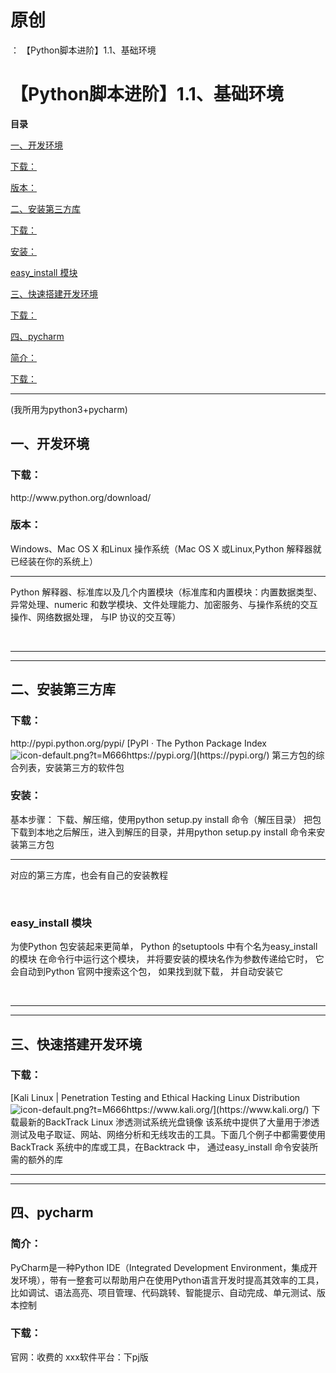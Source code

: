 # 原创
：  【Python脚本进阶】1.1、基础环境

# 【Python脚本进阶】1.1、基础环境

**目录**

[一、开发环境](#%E4%B8%80%E3%80%81%E5%BC%80%E5%8F%91%E7%8E%AF%E5%A2%83)

[下载：](#%E4%B8%8B%E8%BD%BD%EF%BC%9A)

[版本：](#%E7%89%88%E6%9C%AC%EF%BC%9A)

[二、安装第三方库](#%E4%BA%8C%E3%80%81%E5%AE%89%E8%A3%85%E7%AC%AC%E4%B8%89%E6%96%B9%E5%BA%93)

[下载：](#%E4%B8%8B%E8%BD%BD%EF%BC%9A)

[安装：](#%E5%AE%89%E8%A3%85%EF%BC%9A)

[easy_install 模块](#easy_install%20%E6%A8%A1%E5%9D%97)

[三、快速搭建开发环境](#%E4%B8%89%E3%80%81%E5%BF%AB%E9%80%9F%E6%90%AD%E5%BB%BA%E5%BC%80%E5%8F%91%E7%8E%AF%E5%A2%83)

[下载：](#%E4%B8%8B%E8%BD%BD%EF%BC%9A)

[四、pycharm](#%E5%9B%9B%E3%80%81pycharm)

[简介：](#%E7%AE%80%E4%BB%8B%EF%BC%9A)

[下载：](#%E4%B8%8B%E8%BD%BD%EF%BC%9A)

---


(我所用为python3+pycharm)

## 一、开发环境

> 
<h3>下载：</h3>
http://www.python.org/download/


> 
<h3>版本：</h3>
Windows、Mac OS X 和Linux 操作系统（Mac OS X 或Linux,Python 解释器就已经装在你的系统上）
<hr/>
Python 解释器、标准库以及几个内置模块（标准库和内置模块：内置数据类型、异常处理、numeric 和数学模块、文件处理能力、加密服务、与操作系统的交互操作、网络数据处理， 与IP 协议的交互等）


  

---


---


## 二、安装第三方库

> 
<h3>下载：</h3>
http://pypi.python.org/pypi/
[PyPI · The Python Package Index<img alt="icon-default.png?t=M666" src="https://csdnimg.cn/release/blog_editor_html/release2.1.7/ckeditor/plugins/CsdnLink/icons/icon-default.png?t=M666"/>https://pypi.org/](https://pypi.org/)
第三方包的综合列表，安装第三方的软件包




> 
<h3>安装：</h3>
基本步骤： 下载、解压缩，使用python setup.py install 命令（解压目录）
把包下载到本地之后解压，进入到解压的目录，并用python setup.py install 命令来安装第三方包
<hr/>
对应的第三方库，也会有自己的安装教程

 


> 
<h3>easy_install 模块</h3>
为使Python 包安装起来更简单， Python 的setuptools 中有个名为easy_install 的模块
在命令行中运行这个模块， 并将要安装的模块名作为参数传递给它时， 它会自动到Python 官网中搜索这个包， 如果找到就下载， 并自动安装它


 

---


---


## 三、快速搭建开发环境

> 
<h3>下载：</h3>
[Kali Linux | Penetration Testing and Ethical Hacking Linux Distribution<img alt="icon-default.png?t=M666" src="https://csdnimg.cn/release/blog_editor_html/release2.1.7/ckeditor/plugins/CsdnLink/icons/icon-default.png?t=M666"/>https://www.kali.org/](https://www.kali.org/)
下载最新的BackTrack Linux 渗透测试系统光盘镜像
该系统中提供了大量用于渗透测试及电子取证、网站、网络分析和无线攻击的工具。下面几个例子中都需要使用BackTrack 系统中的库或工具，在Backtrack 中， 通过easy_install 命令安装所需的额外的库



---


---


## 四、pycharm

> 
<h3>简介：</h3>
PyCharm是一种Python IDE（Integrated Development Environment，集成开发环境），带有一整套可以帮助用户在使用Python语言开发时提高其效率的工具，比如调试、语法高亮、项目管理、代码跳转、智能提示、自动完成、单元测试、版本控制


> 
<h3>下载：</h3>
官网：收费的
xxx软件平台：下pj版

